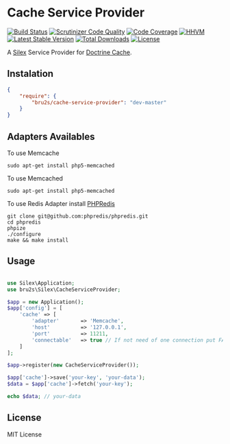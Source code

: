 # Cache Service Provider
[![Build Status](https://img.shields.io/travis/dafiti/cache-service-provider/master.svg?style=flat-square)](https://travis-ci.org/dafiti/cache-service-provider)
[![Scrutinizer Code Quality](https://img.shields.io/scrutinizer/g/dafiti/cache-service-provider/master.svg?style=flat-square)](https://scrutinizer-ci.com/g/dafiti/cache-service-provider/?branch=master)
[![Code Coverage](https://img.shields.io/scrutinizer/coverage/g/dafiti/cache-service-provider/master.svg?style=flat-square)](https://scrutinizer-ci.com/g/dafiti/cache-service-provider/?branch=master)
[![HHVM](https://img.shields.io/hhvm/dafiti/cache-service-provider.svg)](https://travis-ci.org/dafiti/cache-service-provider)
[![Latest Stable Version](https://img.shields.io/packagist/v/dafiti/cache-service-provider.svg?style=flat-square)](https://packagist.org/packages/dafiti/cache-service-provider)
[![Total Downloads](https://img.shields.io/packagist/dt/dafiti/cache-service-provider.svg?style=flat-square)](https://packagist.org/packages/dafiti/cache-service-provider)
[![License](https://img.shields.io/packagist/l/dafiti/cache-service-provider.svg?style=flat-square)](https://packagist.org/packages/dafiti/cache-service-provider)

A [Silex](https://github.com/silexphp/Silex) Service Provider for [Doctrine Cache](https://github.com/doctrine/cache).

## Instalation

```json
{
    "require": {
        "bru2s/cache-service-provider": "dev-master"
    }
}
```

## Adapters Availables


To use Memcache
~~~
sudo apt-get install php5-memcached

~~~


To use Memcached
~~~
sudo apt-get install php5-memcached

~~~


To use Redis Adapter install [PHPRedis](https://github.com/phpredis/phpredis)
~~~
git clone git@github.com:phpredis/phpredis.git
cd phpredis
phpize
./configure
make && make install
~~~

## Usage

```php

use Silex\Application;
use bru2s\Silex\CacheServiceProvider;

$app = new Application();
$app['config'] = [
    'cache' => [
        'adapter'       => 'Memcache',
        'host'          => '127.0.0.1',
        'port'          => 11211,
        'connectable'   => true // If not need of one connection put FALSE
    ]
];

$app->register(new CacheServiceProvider());

$app['cache']->save('your-key', 'your-data');
$data = $app['cache']->fetch('your-key');

echo $data; // your-data

```

## License

MIT License
